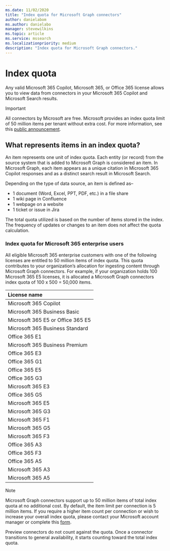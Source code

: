 ```yaml
---
ms.date: 11/02/2020
title: "Index quota for Microsoft Graph connectors"
author: danielabom
ms.author: danielabo
manager: stevewilkins
ms.topic: article
ms.service: mssearch
ms.localizationpriority: medium
description: "Index quota for Microsoft Graph connectors."
---
```

# Index quota
Any valid Microsoft 365 Copilot, Microsoft 365, or Office 365 license allows you to view data from connectors in your Microsoft 365 Copilot and Microsoft Search results.

>[!IMPORTANT]
>All connectors by Microsoft are free. Microsoft provides an index quota limit of 50 million items per tenant without extra cost. For more information, see this [public announcement](https://techcommunity.microsoft.com/t5/copilot-for-microsoft-365/bg-p/Microsoft365CopilotBlog).

## What represents items in an index quota?
An item represents one unit of index quota. Each entity (or record) from the source system that is added to Microsoft Graph is considered an item. In Microsoft Graph, each item appears as a unique citation in Microsoft 365 Copilot responses and as a distinct search result in Microsoft Search. 

Depending on the type of data source, an item is defined as– 
-	1 document (Word, Excel, PPT, PDF, etc.) in a file share
-	1 wiki page in Confluence
-	1 webpage on a website
-	1 ticket or issue in Jira

The total quota utilized is based on the number of items stored in the index. The frequency of updates or changes to an item does not affect the quota calculation.

### Index quota for Microsoft 365 enterprise users

All eligible Microsoft 365 enterprise customers with one of the following licenses are entitled to 50 million items of index quota. This quota contributes to your organization’s allocation for ingesting content through Microsoft Graph connectors. For example, if your organization holds 100 Microsoft 365 E5 licenses, it is allocated a Microsoft Graph connectors index quota of 100 x 500 = 50,000 items.
  
|License name|
|:---|
|Microsoft 365 Copilot|
|Microsoft 365 Business Basic|
|Microsoft 365 E5 or Office 365 E5|
|Microsoft 365 Business Standard|
|Office 365 E1|
|Microsoft 365 Business Premium|
|Office 365 E3|
|Office 365 G1|
|Office 365 E5|
|Office 365 G3|
|Microsoft 365 E3|
|Office 365 G5|
|Microsoft 365 E5|
|Microsoft 365 G3|
|Microsoft 365 F1|
|Microsoft 365 G5|
|Microsoft 365 F3|
|Office 365 A3|
|Office 365 F3|
|Office 365 A5|
|Microsoft 365 A3|
|Microsoft 365 A5|
 
> [!NOTE]
>Microsoft Graph connectors support up to 50 million items of total index quota at no additional cost. By default, the item limit per connection is 5 million items. If you require a higher item count per connection or wish to increase your overall index quota, please contact your Microsoft account manager or complete this [form](https://aka.ms/GraphConnectorsHigherCapacity).
> 
>Preview connectors do not count against the quota. Once a connector transitions to general availability, it starts counting toward the total index quota.
